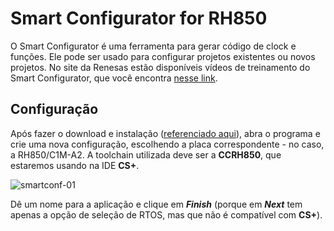 # Smart Configurator for RH850
O Smart Configurator é uma ferramenta para gerar código de clock e funções. Ele pode ser usado para configurar projetos existentes ou novos projetos.
No site da Renesas estão disponíveis vídeos de treinamento do Smart Configurator, que você encontra [nesse link](https://www.renesas.com/en/software-tool/rh850-smart-configurator#videos_training).

## Configuração
Após fazer o download e instalação ([referenciado aqui](https://github.com/DjamesSuhanko/solomon/blob/main/hello_world.md#:~:text=Alternativa%20%C3%A0%20API%20do%20Arduino)), abra o programa e crie uma nova configuração, escolhendo a placa correspondente - no caso, a RH850/C1M-A2. A toolchain utilizada deve ser a **CCRH850**, que estaremos usando na IDE **CS+**.

![smartconf-01](https://github.com/user-attachments/assets/a64cdcb2-2e71-4895-9cb6-90cc0b6c70f3)


Dê um nome para a aplicação e clique em ***Finish*** (porque em ***Next*** tem apenas a opção de seleção de RTOS, mas que não é compatível com **CS+**).

